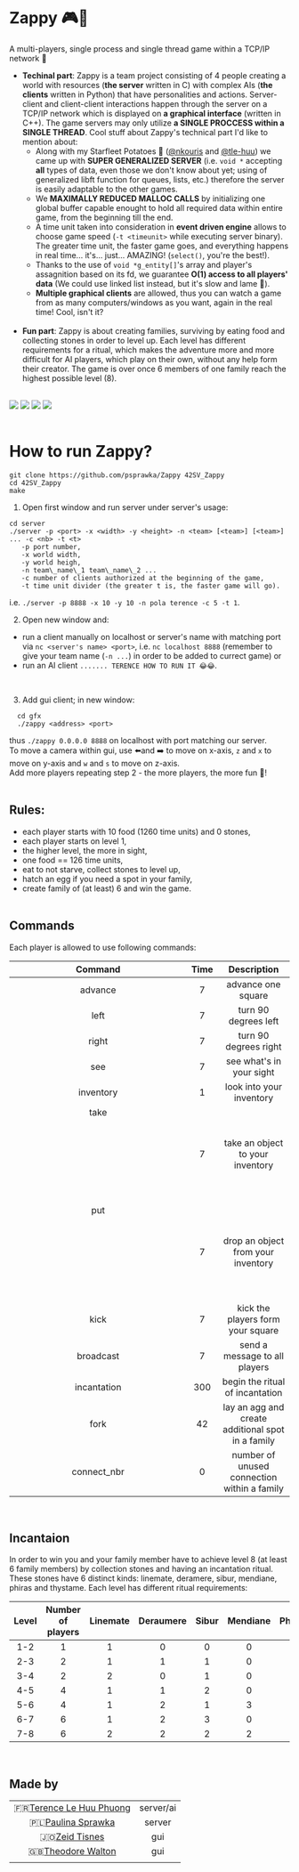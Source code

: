 # Zappy 🎮🎲

A multi-players, single process and single thread game within a TCP/IP network 🤖
* **Techinal part**: Zappy is a team project consisting of 4 people creating a world with resources (**the server** written in C) with complex AIs (**the clients** written in Python) that have personalities and actions. Server-client and client-client interactions happen through the server on a TCP/IP network which is displayed on **a graphical interface** (written in C++). The game servers may only utilize **a SINGLE PROCCESS within a SINGLE THREAD**. Cool stuff about Zappy's technical part I'd like to mention about:
  * Along with my Starfleet Potatoes 🥔 ([@nkouris](https://github.com/nkouris) and [@tle-huu](https://github.com/tle-huu)) we came up with **SUPER GENERALIZED SERVER** (i.e. `void *` accepting **all** types of data, even those we don't know about yet; using of generalized libft function for queues, lists, etc.) therefore the server is easily adaptable to the other games.
  * We **MAXIMALLY REDUCED MALLOC CALLS** by initializing one global buffer capable enought to hold all required data within entire game, from the beginning till the end.
  * A time unit taken into consideration in **event driven engine** allows to choose game speed (`-t <timeunit>` while executing server binary). The greater time unit, the faster game goes, and everything happens in real time... it's... just... AMAZING! (`select()`, you're the best!).
  * Thanks to the use of `void *g_entity[]`'s array and player's assagnition based on its fd, we guarantee **O(1) access to all players' data** (We could use linked list instead, but it's slow and lame 🐑).
  * **Multiple graphical clients** are allowed, thus you can watch a game from as many computers/windows as you want, again in the real time! Cool, isn't it?
  </br>
* **Fun part**: Zappy is about creating families, surviving by eating food and collecting stones in order to level up. Each level has different requirements for a ritual, which makes the adventure more and more difficult for AI players, which play on their own, without any help form their creator. The game is over once 6 members of one family reach the highest possible level (8).
</br></br>

![](imgs/zappy1.png)
![](imgs/zappy2.png)
![](imgs/zappy3.png)
![](imgs/zappy5.png)
</br></br>

# How to run Zappy?
```
git clone https://github.com/psprawka/Zappy 42SV_Zappy
cd 42SV_Zappy
make
```
1. Open first window and run server under server's usage:
```
cd server
./server -p <port> -x <width> -y <height> -n <team> [<team>] [<team>] ... -c <nb> -t <t>
   -p port number,
   -x world width,
   -y world heigh,
   -n team\_name\_1 team\_name\_2 ...
   -c number of clients authorized at the beginning of the game,
   -t time unit divider (the greater t is, the faster game will go).
```
i.e. ```./server -p 8888 -x 10 -y 10 -n pola terence -c 5 -t 1```.
</br>

2. Open new window and:
* run a client manually on localhost or server's name with matching port via ```nc <server's name> <port>```, i.e. ```nc localhost 8888``` (remember to give your team name (```-n ...```) in order to be added to currect game) or
* run an AI client ```....... TERENCE HOW TO RUN IT 😂😂```.
</br>

3. Add gui client; in new window:
```
  cd gfx
  ./zappy <address> <port>
```
thus ```./zappy 0.0.0.0 8888``` on localhost with port matching our server.
</br>
To move a camera within gui, use ⬅️and ➡️ to move on x-axis, ```z``` and ```x``` to move on y-axis and ```w``` and ```s``` to move on z-axis.
</br>
Add more players repeating step 2 - the more players, the more fun 👯!
</br></br>

## Rules:
* each player starts with 10 food (1260 time units) and 0 stones,
* each player starts on level 1,
* the higher level, the more in sight,
* one food == 126 time units,
* eat to not starve, collect stones to level up,
* hatch an egg if you need a spot in your family,
* create family of (at least) 6 and win the game.
</br></br>

## Commands

Each player is allowed to use following commands:

| Command | Time | Description |
|:-:|:-:|:-:|
| advance | 7 | advance one square |
| left | 7 | turn 90 degrees left |
| right | 7 | turn 90 degrees right |
| see | 7 | see what's in your sight |
| inventory | 1 | look into your inventory |
| take <object> | 7 | take an object to your inventory |
| put <object> | 7 | drop an object from your inventory |
| kick | 7 | kick the players form your square |
| broadcast <text> | 7 | send a message to all players |
| incantation | 300 | begin the ritual of incantation |
| fork | 42 | lay an agg and create additional spot in a family |
| connect_nbr | 0 | number of unused connection within a family |
 
 </br>
  
## Incantaion
In order to win you and your family member have to achieve level 8 (at least 6 family members) by collection stones and having an incantation ritual. These stones have 6 distinct kinds: linemate, deramere, sibur, mendiane, phiras and thystame.
Each level has different ritual requirements:

| Level | Number of players | Linemate | Deraumere | Sibur | Mendiane | Phiras | Thystame |
|:-:|:-:|:-:|:-:|:-:|:-:|:-:|:-:|
| 1-2 | 1 | 1 | 0 | 0 | 0 | 0 | 0 |
| 2-3 | 2 | 1 | 1 | 1 | 0 | 0 | 0 |
| 3-4 | 2 | 2 | 0 | 1 | 0 | 2 | 0 |
| 4-5 | 4 | 1 | 1 | 2 | 0 | 1 | 0 |
| 5-6 | 4 | 1 | 2 | 1 | 3 | 0 | 0 |
| 6-7 | 6 | 1 | 2 | 3 | 0 | 1 | 0 |
| 7-8 | 6 | 2 | 2 | 2 | 2 | 2 | 1 |

</br>

## Made by
| | |
|:-:|:-:|
| 🇫🇷[Terence Le Huu Phuong](https://github.com/tle-huu) | server/ai |
| 🇵🇱[Paulina Sprawka](https://github.com/psprawka) | server |
| 🇯🇴[Zeid Tisnes](https://github.com/zedin27) | gui |
| 🇬🇧[Theodore Walton](https://github.com/theo-walton)| gui |
| | |
</br>

